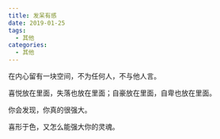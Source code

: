 ```yaml
---
title: 发呆有感
date: 2019-01-25
tags:
  - 其他
categories:
  - 其他
---
```


在内心留有一块空间，不为任何人，不与他人言。

喜悦放在里面，失落也放在里面；自豪放在里面，自卑也放在里面。

你会发现，你真的很强大。

喜形于色，又怎么能强大你的灵魂。
